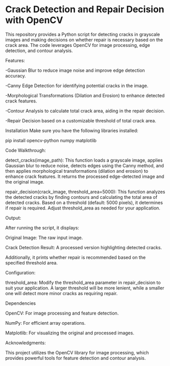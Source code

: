 # Crack Detection and Repair Decision with OpenCV

This repository provides a Python script for detecting cracks in grayscale images and making decisions on whether repair is necessary based on the crack area. The code leverages OpenCV for image processing, edge detection, and contour analysis.

Features:

-Gaussian Blur to reduce image noise and improve edge detection accuracy.

-Canny Edge Detection for identifying potential cracks in the image.

-Morphological Transformations (Dilation and Erosion) to enhance detected crack features.

-Contour Analysis to calculate total crack area, aiding in the repair decision.

-Repair Decision based on a customizable threshold of total crack area.

Installation
Make sure you have the following libraries installed:


pip install opencv-python numpy matplotlib

Code Walkthrough:


detect_cracks(image_path): This function loads a grayscale image, applies Gaussian blur to reduce noise, detects edges using the Canny method, and then applies morphological transformations (dilation and erosion) to enhance crack features. It returns the processed edge-detected image and the original image.


repair_decision(crack_image, threshold_area=5000): This function analyzes the detected cracks by finding contours and calculating the total area of detected cracks. Based on a threshold (default: 5000 pixels), it determines if repair is required. Adjust threshold_area as needed for your application.

Output:


After running the script, it displays:


Original Image: The raw input image.


Crack Detection Result: A processed version highlighting detected cracks.


Additionally, it prints whether repair is recommended based on the specified threshold area.

Configuration:


threshold_area: Modify the threshold_area parameter in repair_decision to suit your application. A larger threshold will be more lenient, while a smaller one will detect more minor cracks as requiring repair.



Dependencies


OpenCV: For image processing and feature detection.


NumPy: For efficient array operations.


Matplotlib: For visualizing the original and processed images.


Acknowledgments:


This project utilizes the OpenCV library for image processing, which provides powerful tools for feature detection and contour analysis.
